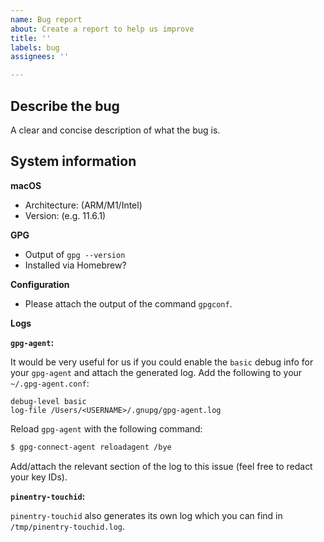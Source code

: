 ```yaml
---
name: Bug report
about: Create a report to help us improve
title: ''
labels: bug
assignees: ''

---
```


## Describe the bug

A clear and concise description of what the bug is.

## System information

**macOS**
 - Architecture: (ARM/M1/Intel)
 - Version: (e.g. 11.6.1)

**GPG**
 - Output of `gpg --version`
 - Installed via Homebrew?

**Configuration**

 - Please attach the output of the command `gpgconf`.

**Logs**

**`gpg-agent`:**

It would be very useful for us if you could enable the `basic` debug info for your `gpg-agent` and attach the generated log. Add the following to your `~/.gpg-agent.conf`:

```
debug-level basic
log-file /Users/<USERNAME>/.gnupg/gpg-agent.log
```

Reload `gpg-agent` with the following command:
```sh
$ gpg-connect-agent reloadagent /bye
```

Add/attach the relevant section of the log to this issue (feel free to redact your key IDs).

**`pinentry-touchid`:**

`pinentry-touchid` also generates its own log which you can find in `/tmp/pinentry-touchid.log`.
